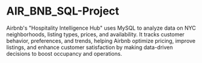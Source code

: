 # AIR_BNB_SQL-Project
Airbnb's "Hospitality Intelligence Hub" uses MySQL to analyze data on NYC neighborhoods, listing types, prices, and availability. It tracks customer behavior, preferences, and trends, helping Airbnb optimize pricing, improve listings, and enhance customer satisfaction by making data-driven decisions to boost occupancy and operations.
